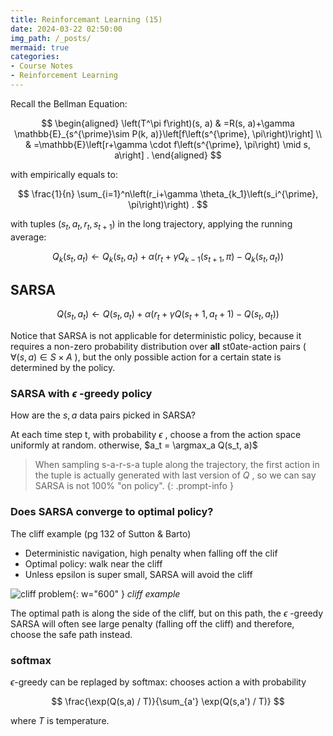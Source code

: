 ```yaml
---
title: Reinforcemant Learning (15)
date: 2024-03-22 02:50:00
img_path: /_posts/
mermaid: true
categories:
- Course Notes
- Reinforcement Learning
---
```


Recall the Bellman Equation:

$$
\begin{aligned}
\left(T^\pi f\right)(s, a) & =R(s, a)+\gamma \mathbb{E}_{s^{\prime}\sim P(k, a)}\left[f\left(s^{\prime}, \pi\right)\right] \\
& =\mathbb{E}\left[r+\gamma \cdot f\left(s^{\prime}, \pi\right) \mid s, a\right] .
\end{aligned}
$$

with empirically equals to:

$$
\frac{1}{n} \sum_{i=1}^n\left(r_i+\gamma \theta_{k_1}\left(s_i^{\prime}, \pi\right)\right) .
$$

with tuples $(s_t, a_t, r_t, s_{t+1})$ in the long trajectory, applying the running average:

$$
Q_k(s_t, a_t) \leftarrow Q_k(s_t, a_t)+\alpha(r_t+\gamma Q_{k-1}(s_{t+1}, \pi)-Q_k(s_t, a_t))
$$

## SARSA

$$
Q\left(s_{t}, a_{t}\right) \leftarrow Q\left(s_{t}, a_{t}\right)+\alpha\left(r_{t}+\gamma Q\left(s_{t}+1, a_{t}+1\right)-Q\left(s_{t}, a_{t}\right)\right)
$$

Notice that SARSA is not applicable for deterministic policy, because it requires a non-zero probability distribution over **all** st0ate-action pairs ( $\forall (s,a) \in S\times A$ ), but the only possible action for a certain state is determined by the policy.

### SARSA with $\epsilon$ -greedy policy

How are the $s, a$ data pairs picked in SARSA?

At each time step t, with probability $\epsilon$ , choose a from the action space uniformly at random. otherwise, $a_t = \argmax_a Q(s_t, a)$ 

> When sampling s-a-r-s-a tuple along the trajectory, the first action in the tuple is actually generated with last version of $Q$ , so we can say SARSA is not 100% "on policy".
{: .prompt-info }

### Does SARSA converge to optimal policy?

The cliff example (pg 132 of Sutton & Barto)

- Deterministic navigation, high penalty when falling off the clif
- Optimal policy: walk near the cliff
- Unless epsilon is super small, SARSA will avoid the cliff

![cliff problem](/img/post/reinforcement-learning-lecture-15.png){: w="600" }
_cliff example_

The optimal path is along the side of the cliff, but on this path, the $\epsilon$ -greedy SARSA will often see large penalty (falling off the cliff) and therefore, choose the safe path instead.

### softmax

$\epsilon$-greedy can be replaged by softmax: chooses action a with probability

$$
\frac{\exp(Q(s,a) / T)}{\sum_{a'} \exp(Q(s,a') / T)}
$$

where $T$ is temperature.
